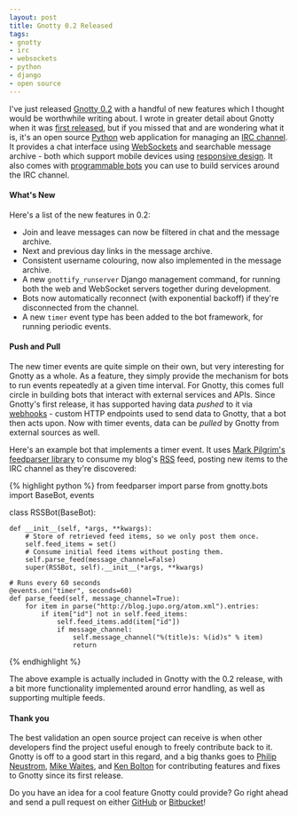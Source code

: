 ```yaml
---
layout: post
title: Gnotty 0.2 Released
tags:
- gnotty
- irc
- websockets
- python
- django
- open source
---
```


I've just released [Gnotty 0.2][gnotty-readme] with a handful of new features which I thought would be worthwhile writing about. I wrote in greater detail about Gnotty when it was [first released][gnotty-release], but if you missed that and are wondering what it is, it's an open source [Python][python] web application for managing an [IRC channel][irc]. It provides a chat interface using [WebSockets][websockets] and searchable message archive - both which support mobile devices using [responsive design][responsive-design]. It also comes with [programmable bots][irc-bots] you can use to build services around the IRC channel.

#### What's New

Here's a list of the new features in 0.2:

 - Join and leave messages can now be filtered in chat and the message archive.
 - Next and previous day links in the message archive.
 - Consistent username colouring, now also implemented in the message archive.
 - A new `gnottify_runserver` Django management command, for running both the web and WebSocket servers together during development.
 - Bots now automatically reconnect (with exponential backoff) if they're disconnected from the channel.
 - A new `timer` event type has been added to the bot framework, for running periodic events.

#### Push and Pull

The new timer events are quite simple on their own, but very interesting for Gnotty as a whole. As a feature, they simply provide the mechanism for bots to run events repeatedly at a given time interval. For Gnotty, this comes full circle in building bots that interact with external services and APIs. Since Gnotty's first release, it has supported having data *pushed* to it via [webhooks][webhooks] - custom HTTP endpoints used to send data to Gnotty, that a bot then acts upon. Now with timer events, data can be *pulled* by Gnotty from external sources as well.

Here's an example bot that implements a timer event. It uses [Mark Pilgrim's feedparser library][feedparser] to consume my blog's [RSS][rss] feed, posting new items to the IRC channel as they're discovered:

{% highlight python %}
from feedparser import parse
from gnotty.bots import BaseBot, events

class RSSBot(BaseBot):

    def __init__(self, *args, **kwargs):
        # Store of retrieved feed items, so we only post them once.
        self.feed_items = set()
        # Consume initial feed items without posting them.
        self.parse_feed(message_channel=False)
        super(RSSBot, self).__init__(*args, **kwargs)

    # Runs every 60 seconds
    @events.on("timer", seconds=60)
    def parse_feed(self, message_channel=True):
        for item in parse("http://blog.jupo.org/atom.xml").entries:
            if item["id"] not in self.feed_items:
                self.feed_items.add(item["id"])
                if message_channel:
                    self.message_channel("%(title)s: %(id)s" % item)
                    return
{% endhighlight %}

The above example is actually included in Gnotty with the 0.2 release, with a bit more functionality implemented around error handling, as well as supporting multiple feeds.

#### Thank you

The best validation an open source project can receive is when other developers find the project useful enough to freely contribute back to it. Gnotty is off to a good start in this regard, and a big thanks goes to [Philip Neustrom][philipn], [Mike Waites][mikeywaites], and [Ken Bolton][kenbolton] for contributing features and fixes to Gnotty since its first release.

Do you have an idea for a cool feature Gnotty could provide? Go right ahead and send a pull request on either [GitHub][gnotty-github] or [Bitbucket][gnotty-bitbucket]!

[gnotty-readme]: https://github.com/stephenmcd/gnotty#gnotty
[gnotty-release]: /2012/11/18/mobile-irc-with-bonus-robots/
[python]: http://python.org/
[irc]: http://en.wikipedia.org/wiki/Internet_Relay_Chat
[websockets]: http://en.wikipedia.org/wiki/WebSocket
[responsive-design]: http://en.wikipedia.org/wiki/Responsive_web_design
[irc-bots]: http://en.wikipedia.org/wiki/Internet_Relay_Chat_bot
[webhooks]: http://en.wikipedia.org/wiki/Webhook
[feedparser]: http://pypi.python.org/pypi/feedparser/
[rss]: http://en.wikipedia.org/wiki/RSS
[philipn]: https://github.com/philipn
[mikeywaites]: https://github.com/mikeywaites
[kenbolton]: https://github.com/kenbolton
[gnotty-github]: https://github.com/stephenmcd/gnotty
[gnotty-bitbucket]: https://bitbucket.org/stephenmcd/gnotty
